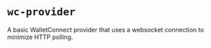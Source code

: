 # `wc-provider`

A basic WalletConnect provider that uses a websocket connection to minimize HTTP polling.
